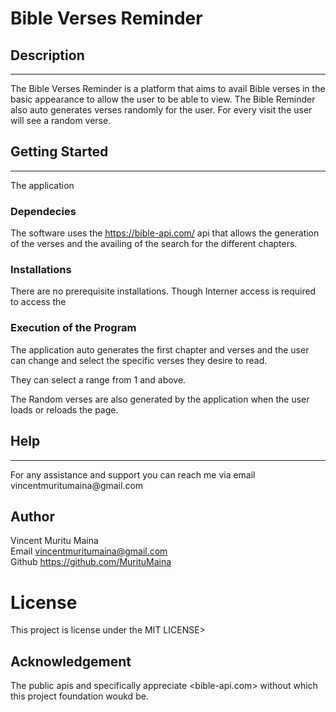 # Bible Verses Reminder
## Description
<hr>
The Bible Verses Reminder is a platform that aims to avail Bible verses in the basic appearance to allow the user to be able to view.
The Bible Reminder also auto generates verses randomly for the user. For every visit the user will see a random verse.


## Getting Started
<hr>
The application

### Dependecies
The software uses the https://bible-api.com/ api that allows the generation of the verses and the availing of the search for the different chapters.
### Installations
There are no prerequisite installations. Though Interner access is required to access the

### Execution of the Program
The application auto generates the first chapter and verses and the user can change and select the specific verses they desire to read.

They can select a range from 1 and above.

The Random verses are also generated by the application when the user loads or reloads the page.

## Help
<hr>
For any assistance and support you can reach me via  email <link> vincentmuritumaina@gmail.com

## Author
Vincent Muritu Maina <br>
Email vincentmuritumaina@gmail.com<br>
Github  https://github.com/MurituMaina
# License
This project is license under the MIT LICENSE>

## Acknowledgement
The public apis and specifically appreciate <bible-api.com> without which this project foundation woukd be.
